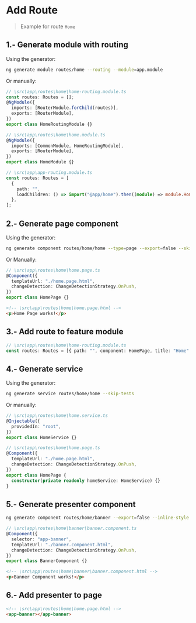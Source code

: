 # Add Route

> Example for route `Home`

## 1.- Generate module with routing

Using the generator:

```bash
ng generate module routes/home --routing --module=app.module
```

Or manually:

```typescript
// \src\app\routes\home\home-routing.module.ts
const routes: Routes = [];
@NgModule({
  imports: [RouterModule.forChild(routes)],
  exports: [RouterModule],
})
export class HomeRoutingModule {}

// \src\app\routes\home\home.module.ts
@NgModule({
  imports: [CommonModule, HomeRoutingModule],
  exports: [RouterModule],
})
export class HomeModule {}

// \src\app\app-routing.module.ts
const routes: Routes = [
  {
    path: "",
    loadChildren: () => import("@app/home").then((module) => module.HomeModule),
  },
];
```

## 2.- Generate page component

Using the generator:

```bash
ng generate component routes/home/home --type=page --export=false --skip-selector --inline-style --skip-tests --change-detection=OnPush --flat
```

Or Manually:

```typescript
// \src\app\routes\home\home.page.ts
@Component({
  templateUrl: "./home.page.html",
  changeDetection: ChangeDetectionStrategy.OnPush,
})
export class HomePage {}
```

```html
<!-- \src\app\routes\home\home.page.html -->
<p>Home Page works!</p>
```

## 3.- Add route to feature module

```typescript
// \src\app\routes\home\home-routing.module.ts
const routes: Routes = [{ path: "", component: HomePage, title: "Home" }];
```

## 4.- Generate service

Using the generator:

```bash
ng generate service routes/home/home --skip-tests
```

Or manually:

```typescript
// \src\app\routes\home\home.service.ts
@Injectable({
  providedIn: "root",
})
export class HomeService {}

// \src\app\routes\home\home.page.ts
@Component({
  templateUrl: "./home.page.html",
  changeDetection: ChangeDetectionStrategy.OnPush,
})
export class HomePage {
  constructor(private readonly homeService: HomeService) {}
}
```

## 5.- Generate presenter component

```bash
ng generate component routes/home/banner --export=false --inline-style --skip-tests --change-detection=OnPush --flat
```

```typescript
// \src\app\routes\home\banner\banner.component.ts
@Component({
  selector: "app-banner",
  templateUrl: "./banner.component.html",
  changeDetection: ChangeDetectionStrategy.OnPush,
})
export class BannerComponent {}
```

```html
<!-- \src\app\routes\home\banner\banner.component.html -->
<p>Banner Component works!</p>
```

## 6.- Add presenter to page

```html
<!-- \src\app\routes\home\home.page.html -->
<app-banner></app-banner>
```
